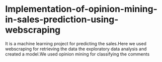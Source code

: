 # Implementation-of-opinion-mining-in-sales-prediction-using-webscraping
It is a machine learning project for predicting the sales.Here we used webscraping for retrieving the data the exploratory data analysis and created a model.We used opinion mining for classifying the comments 
